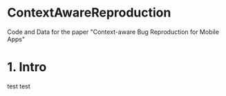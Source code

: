 # ContextAwareReproduction
Code and Data for the paper "Context-aware Bug Reproduction for Mobile Apps"

# 1. Intro
test test